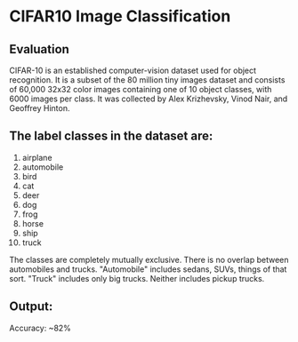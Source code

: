 # CIFAR10 Image Classification

## Evaluation

CIFAR-10  is an established computer-vision dataset used for object recognition. It is a subset of the 80 million tiny images dataset and consists of 60,000 32x32 color images containing one of 10 object classes, with 6000 images per class. It was collected by Alex Krizhevsky, Vinod Nair, and Geoffrey Hinton.

## The label classes in the dataset are:

1. airplane <br> 
2. automobile<br> 
3. bird <br> 
4. cat <br> 
5. deer <br> 
6. dog <br> 
7. frog <br> 
8. horse <br> 
9. ship <br> 
10. truck <br> 

The classes are completely mutually exclusive. There is no overlap between automobiles and trucks. "Automobile" includes sedans, SUVs, things of that sort. "Truck" includes only big trucks. Neither includes pickup trucks.

## Output:

Accuracy: ~82%

